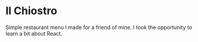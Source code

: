 # Il Chiostro

Simple restaurant menu I made for a friend of mine. I took the opportunity to learn a bit about React.
